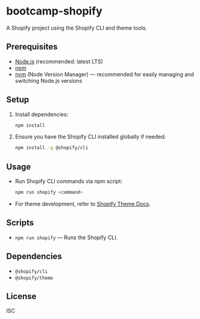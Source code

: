# bootcamp-shopify

A Shopify project using the Shopify CLI and theme tools.

## Prerequisites

- [Node.js](https://nodejs.org/) (recommended: latest LTS)
- [npm](https://www.npmjs.com/)
- [nvm](https://github.com/nvm-sh/nvm) (Node Version Manager) — recommended for easily managing and switching Node.js versions

## Setup

1. Install dependencies:

   ```bash
   npm install
   ```

2. Ensure you have the Shopify CLI installed globally if needed:

   ```bash
   npm install -g @shopify/cli
   ```

## Usage

- Run Shopify CLI commands via npm script:

  ```bash
  npm run shopify <command>
  ```

- For theme development, refer to [Shopify Theme Docs](https://shopify.dev/docs/themes).

## Scripts

- `npm run shopify` &mdash; Runs the Shopify CLI.

## Dependencies

- `@shopify/cli`
- `@shopify/theme`

## License

ISC

